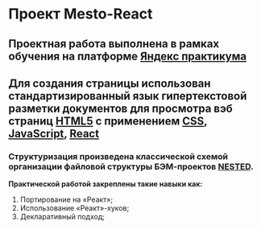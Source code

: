 # **Проект Mesto-React**

## Проектная работа выполнена в рамках обучения на платформе [Яндекс практикума](https://practicum.yandex.ru/)

## Для создания страницы использован стандартизированный язык гипертекстовой разметки документов для просмотра вэб страниц [HTML5](https://html.com/) c применением [CSS](https://css-tricks.com/), [JavaScript](https://www.javascript.com/), [React](https://react.dev/)

### Cтруктуризация произведена классической схемой организации файловой структуры БЭМ-проектов [NESTED](https://ru.bem.info/methodology/filestructure/#nested).

__Практической работой закреплены такие навыки как:__
1. Портирование на «Реакт»;
2. Использование «Реакт»-хуков;
3. Декларативный подход;
 